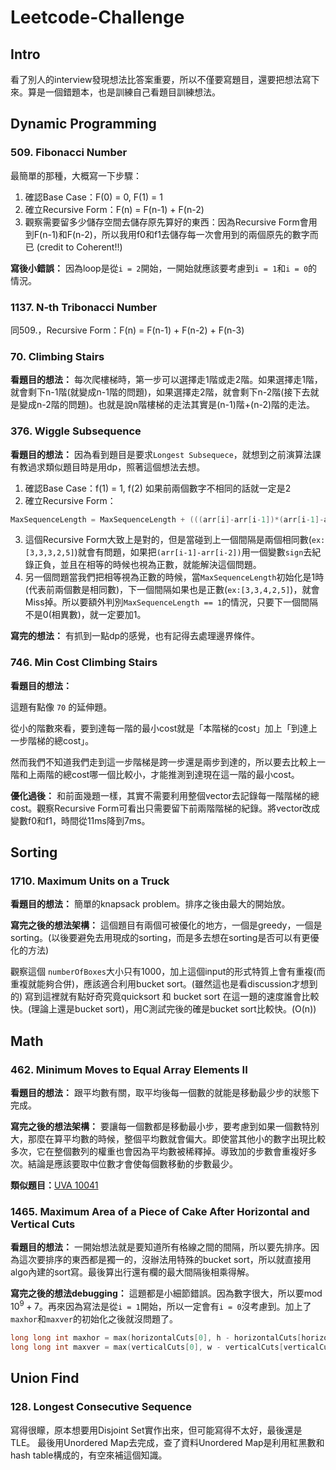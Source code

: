 # Leetcode-Challenge
## Intro
看了別人的interview發現想法比答案重要，所以不僅要寫題目，還要把想法寫下來。算是一個錯題本，也是訓練自己看題目訓練想法。

## Dynamic Programming
### 509. Fibonacci Number
最簡單的那種，大概寫一下步驟：
1. 確認Base Case：F(0) = 0, F(1) = 1
2. 確立Recursive Form：F(n) = F(n-1) + F(n-2)
3. 觀察需要留多少儲存空間去儲存原先算好的東西：因為Recursive Form會用到F(n-1)和F(n-2)，所以我用f0和f1去儲存每一次會用到的兩個原先的數字而已 (credit to Coherent!!)

**寫後小錯誤：** 因為loop是從`i = 2`開始，一開始就應該要考慮到`i = 1`和`i = 0`的情況。

### 1137. N-th Tribonacci Number
同509.，Recursive Form：F(n) = F(n-1) + F(n-2) + F(n-3)

### 70. Climbing Stairs
**看題目的想法：** 每次爬樓梯時，第一步可以選擇走1階或走2階。如果選擇走1階，就會剩下n-1階(就變成n-1階的問題)，如果選擇走2階，就會剩下n-2階(接下去就是變成n-2階的問題)。也就是說n階樓梯的走法其實是(n-1)階+(n-2)階的走法。

### 376. Wiggle Subsequence
**看題目的想法：** 因為看到題目是要求`Longest Subsequece`，就想到之前演算法課有教過求類似題目時是用dp，照著這個想法去想。
1. 確認Base Case：f(1) = 1, f(2) 如果前兩個數字不相同的話就一定是2
2. 確立Recursive Form：
```cpp =
MaxSequenceLength = MaxSequenceLength + (((arr[i]-arr[i-1])*(arr[i-1]-arr[i-2]))<0)? 1 : 0
```
3. 這個Recursive Form大致上是對的，但是當碰到上一個間隔是兩個相同數(`ex:[3,3,3,2,5]`)就會有問題，如果把`(arr[i-1]-arr[i-2])`用一個變數`sign`去紀錄正負，並且在相等的時候也視為正數，就能解決這個問題。
4. 另一個問題當我們把相等視為正數的時候，當`MaxSequenceLength`初始化是1時(代表前兩個數是相同數)，下一個間隔如果也是正數(`ex:[3,3,4,2,5]`)，就會Miss掉。所以要額外判別`MaxSequenceLength == 1`的情況，只要下一個間隔不是0(相異數)，就一定要加1。

**寫完的想法：** 有抓到一點dp的感覺，也有記得去處理邊界條件。

### 746. Min Cost Climbing Stairs
**看題目的想法：** 

這題有點像 `70` 的延伸題。

從小的階數來看，要到達每一階的最小cost就是「本階梯的cost」加上「到達上一步階梯的總cost」。

然而我們不知道我們走到這一步階梯是跨一步還是兩步到達的，所以要去比較上一階和上兩階的總cost哪一個比較小，才能推測到達現在這一階的最小cost。

**優化過後：** 和前面幾題一樣，其實不需要利用整個vector去記錄每一階階梯的總cost。觀察Recursive Form可看出只需要留下前兩階階梯的紀錄。將vector改成變數f0和f1，時間從11ms降到7ms。


## Sorting
### 1710. Maximum Units on a Truck
**看題目的想法：** 簡單的knapsack problem。排序之後由最大的開始放。

**寫完之後的想法架構：** 這個題目有兩個可被優化的地方，一個是greedy，一個是sorting。(以後要避免去用現成的sorting，而是多去想在sorting是否可以有更優化的方法)

觀察這個 `numberOfBoxes`大小只有1000，加上這個input的形式特質上會有重複(而重複就能夠合併)，應該適合利用bucket sort。(雖然這也是看discussion才想到的)
寫到這裡就有點好奇究竟quicksort 和  bucket sort 在這一題的速度誰會比較快。(理論上還是bucket sort)，用C測試完後的確是bucket sort比較快。(O(n))

## Math

### 462. Minimum Moves to Equal Array Elements II
**看題目的想法：** 跟平均數有關，取平均後每一個數的就能是移動最少步的狀態下完成。

**寫完之後的想法架構：** 要讓每一個數都是移動最小步，要考慮到如果一個數特別大，那麼在算平均數的時候，整個平均數就會偏大。即使當其他小的數字出現比較多次，它在整個數列的權重也會因為平均數被稀釋掉。導致加的步數會重複好多次。結論是應該要取中位數才會使每個數移動的步數最少。

**類似題目：**[UVA 10041](https://zerojudge.tw/ShowProblem?problemid=a737)
### 1465. Maximum Area of a Piece of Cake After Horizontal and Vertical Cuts
**看題目的想法：** 一開始想法就是要知道所有格線之間的間隔，所以要先排序。因為這次要排序的東西都是獨一的，沒辦法用特殊的bucket sort，所以就直接用algo內建的sort寫。最後算出行還有欄的最大間隔後相乘得解。

**寫完之後的想法debugging：** 這題都是小細節錯誤。因為數字很大，所以要mod $10^{9}+7$。再來因為寫法是從`i = 1`開始，所以一定會有`i = 0`沒考慮到。加上了`maxhor`和`maxver`的初始化之後就沒問題了。
```cpp = 
long long int maxhor = max(horizontalCuts[0], h - horizontalCuts[horizontalCuts.size()-1];
long long int maxver = max(verticalCuts[0], w - verticalCuts[verticalCuts.size()-1]);
```

## Union Find

### 128. Longest Consecutive Sequence
寫得很矇，原本想要用Disjoint Set實作出來，但可能寫得不太好，最後還是TLE。
最後用Unordered Map去完成，查了資料Unordered Map是利用紅黑數和hash table構成的，有空來補這個知識。

